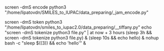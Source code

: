 screen -dmS encode python3 "/home/lipatovdn/SMILES_to_IUPAC/data_preparing/_jam_encode.py"


screen -dmS token python3 "/home/lipatovdn/smiles_to_iupac2.0/data_preparing/__tiffany.py"
echo "screen -dmS tokenize python3 file.py" | at now + 3 hours
(sleep 3h && screen -dmS tokenize python3 file.py) &
(sleep 10s && echo hello) &
nohup bash -c "sleep $((3)) && echo 'hello'" &



